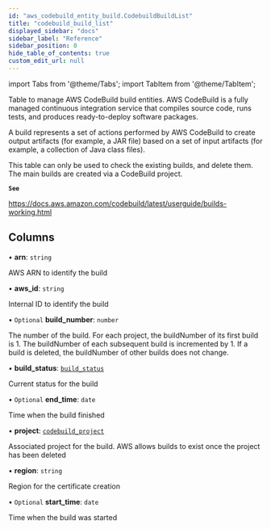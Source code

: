 ```yaml
---
id: "aws_codebuild_entity_build.CodebuildBuildList"
title: "codebuild_build_list"
displayed_sidebar: "docs"
sidebar_label: "Reference"
sidebar_position: 0
hide_table_of_contents: true
custom_edit_url: null
---
```


import Tabs from '@theme/Tabs';
import TabItem from '@theme/TabItem';

Table to manage AWS CodeBuild build entities. AWS CodeBuild is a fully managed continuous integration service that
compiles source code, runs tests, and produces ready-to-deploy software packages.

A build represents a set of actions performed by AWS CodeBuild to create output artifacts (for example, a JAR file)
based on a set of input artifacts (for example, a collection of Java class files).

This table can only be used to check the existing builds, and delete them. The main builds are created
via a CodeBuild project.

**`See`**

https://docs.aws.amazon.com/codebuild/latest/userguide/builds-working.html

## Columns

• **arn**: `string`

AWS ARN to identify the build

• **aws\_id**: `string`

Internal ID to identify the build

• `Optional` **build\_number**: `number`

The number of the build. For each project, the buildNumber of its first build is 1. The buildNumber of each subsequent build is incremented by 1. If a build is deleted, the buildNumber of other builds does not change.

• **build\_status**: [`build_status`](../enums/aws_codebuild_entity_build.BuildStatus.md)

Current status for the build

• `Optional` **end\_time**: `date`

Time when the build finished

• **project**: [`codebuild_project`](aws_codebuild_entity_project.CodebuildProject.md)

Associated project for the build. AWS allows builds to exist once the project has been deleted

• **region**: `string`

Region for the certificate creation

• `Optional` **start\_time**: `date`

Time when the build was started
